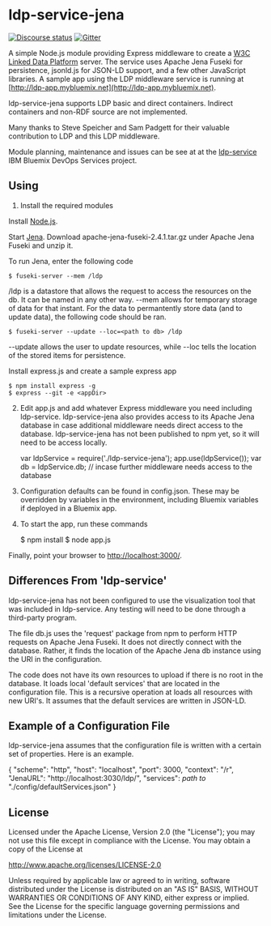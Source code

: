 # ldp-service-jena

[![Discourse status](https://img.shields.io/discourse/https/meta.discourse.org/status.svg)](https://forum.open-services.net/)
[![Gitter](https://img.shields.io/gitter/room/nwjs/nw.js.svg)](https://gitter.im/OSLC/chat)

A simple Node.js module providing Express middleware to create a [W3C Linked Data Platform](http://www.w3.org/2012/ldp) server. The service uses Apache Jena Fuseki for persistence, jsonld.js for JSON-LD support, and a few other JavaScript libraries.  A sample app using the LDP middleware service is running at [http://ldp-app.mybluemix.net](http://ldp-app.mybluemix.net).

ldp-service-jena supports LDP basic and direct containers. Indirect
containers and non-RDF source are not implemented.

Many thanks to Steve Speicher and Sam Padgett for their valuable contribution to LDP and this LDP middleware.

Module planning, maintenance and issues can be see at at the [ldp-service](https://hub.jazz.net/project/jamsden/ldp-service/overview) IBM Bluemix DevOps Services project.


## Using

1) Install the required modules

Install [Node.js](http://nodejs.org). 

Start [Jena](https://jena.apache.org/download/index.cgi). Download apache-jena-fuseki-2.4.1.tar.gz under Apache Jena Fuseki and unzip it.

To run Jena, enter the following code

	$ fuseki-server --mem /ldp

/ldp is a datastore that allows the request to access the resources on the db. It can be named in any other way. --mem allows for temporary storage of data
for that instant. For the data to permantently store data (and to update data), the following code should be ran.

	$ fuseki-server --update --loc=<path to db> /ldp

--update allows the user to update resources, while --loc tells the location of the stored items for persistence.

Install express.js and create a sample express app

	$ npm install express -g
	$ express --git -e <appDir>

2) Edit app.js and add whatever Express middleware you need including ldp-service. ldp-service-jena also provides access to its Apache Jena database in case additional middleware needs direct access to the database. ldp-service-jena has not been published to npm yet, so it will need to be access locally.

	var ldpService = require('./ldp-service-jena');
	app.use(ldpService());
	var db = ldpService.db; // incase further middleware needs access to the database

3) Configuration defaults can be found in config.json. These may be overridden by variables in the environment, including Bluemix variables if deployed in a Bluemix app.

4) To start the app, run these commands

    $ npm install
    $ node app.js

Finally, point your browser to
[http://localhost:3000/](http://localhost:3000/).


## Differences From 'ldp-service'

ldp-service-jena has not been configured to use the visualization tool that was included in ldp-service. Any testing will need to be done through a
third-party program.

The file db.js uses the 'request' package from npm to perform HTTP requests on Apache Jena Fuseki. It does not directly connect with the database. Rather, it
finds the location of the Apache Jena db instance using the URI in the configuration.

The code does not have its own resources to upload if there is no root in the database. It loads local 'default services' that are located in the configuration
file. This is a recursive operation at loads all resources with new URI's. It assumes that the default services are written in JSON-LD.


## Example of a Configuration File

ldp-service-jena assumes that the configuration file is written with a certain set of properties. Here is an example.

{
	"scheme": "http",
	"host": "localhost",
	"port": 3000,
	"context": "/r",
	"JenaURL": "http://localhost:3030/ldp/",
	"services": *path to* "./config/defaultServices.json"
}


## License

Licensed under the Apache License, Version 2.0 (the "License");
you may not use this file except in compliance with the License.
You may obtain a copy of the License at

   http://www.apache.org/licenses/LICENSE-2.0

Unless required by applicable law or agreed to in writing, software
distributed under the License is distributed on an "AS IS" BASIS,
WITHOUT WARRANTIES OR CONDITIONS OF ANY KIND, either express or implied.
See the License for the specific language governing permissions and
limitations under the License.
